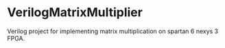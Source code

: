# VerilogMatrixMultiplier
Verilog project for implementing matrix multiplication on spartan 6 nexys 3 FPGA.
